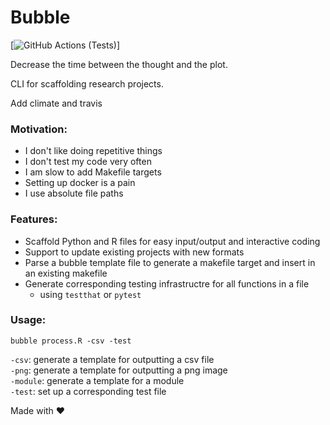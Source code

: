 # Bubble

[![GitHub Actions (Tests)](https://github.com/hamishgibbs/bubble/workflows/Tests/badge.svg)]

Decrease the time between the thought and the plot.

CLI for scaffolding research projects.

Add climate and travis

### Motivation:
* I don't like doing repetitive things
* I don't test my code very often
* I am slow to add Makefile targets
* Setting up docker is a pain
* I use absolute file paths

### Features:

* Scaffold Python and R files for easy input/output and interactive coding
* Support to update existing projects with new formats
* Parse a bubble template file to generate a makefile target and insert in an existing makefile
* Generate corresponding testing infrastructre for all functions in a file
	* using `testthat` or `pytest`

### Usage:
``` {shell}
bubble process.R -csv -test
```

`-csv`: generate a template for outputting a csv file  
`-png`: generate a template for outputting a png image  
`-module`: generate a template for a module  
`-test`: set up a corresponding test file  

Made with :heart:
